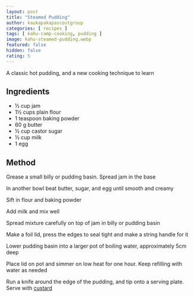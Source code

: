 ```yaml
---
layout: post
title: "Steamed Pudding"
author: kaukapakapascoutgroup
categories: [ recipes ]
tags: [ kahu-camp-cooking, pudding ]
image: kahu-steamed-pudding.webp
featured: false
hidden: false
rating: 5
---
```


A classic hot pudding, and a new cooking technique to learn

## Ingredients

* ½ cup jam
* 1½ cups plain flour
* 1 teaspoon baking powder
* 60 g butter
* ½ cup castor sugar
* ½ cup milk
* 1 egg

## Method

Grease a small billy or pudding basin. Spread jam in the base

In another bowl beat butter, sugar, and egg until smooth and creamy

Sift in flour and baking powder

Add milk and mix well

Spread mixture carefully on top of jam in billy or pudding basin

Make a foil lid, press the edges to seal tight and make a string handle for it

Lower pudding basin into a larger pot of boiling water, approximately 5cm deep

Place lid on pot and simmer on low heat for one hour. Keep refilling with water as needed

Run a knife around the edge of the pudding, and tip onto a serving plate. Serve with [custard](/kahu-quick-custard/)
